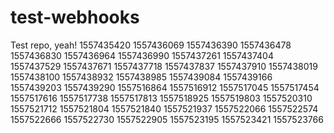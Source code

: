 # test-webhooks

Test repo, yeah!
1557435420
1557436069
1557436390
1557436478
1557436830
1557436964
1557436990
1557437261
1557437404
1557437529
1557437671
1557437718
1557437837
1557437910
1557438019
1557438100
1557438932
1557438985
1557439084
1557439166
1557439203
1557439290
1557516864
1557516912
1557517045
1557517454
1557517616
1557517738
1557517813
1557518925
1557519803
1557520310
1557521712
1557521804
1557521840
1557521937
1557522066
1557522574
1557522666
1557522730
1557522905
1557523195
1557523421
1557523766
